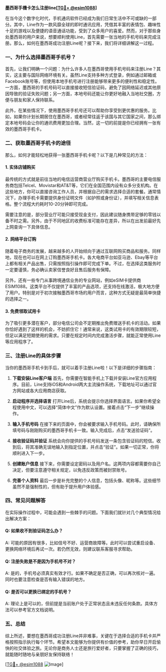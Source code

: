 **墨西哥手機卡怎么注册line[[TG💪+ @esim1088](https://t.me/s/esim1088)]**

在当今这个数字化时代，手机通讯软件已经成为我们日常生活中不可或缺的一部分。其中，Line作为一款风靡全球的即时通讯应用，凭借其丰富的表情包、趣味性十足的游戏以及便捷的语音通话功能，受到了众多用户的喜爱。然而，对于那些身处墨西哥的用户来说，想要顺利使用Line，首先需要一张当地的手机号码来完成注册。那么，如何在墨西哥成功注册Line呢？接下来，我们将详细讲解这一过程。

### 一、为什么选择墨西哥手机号？

首先，让我们明确一个问题：为什么许多人在墨西哥使用手机号码来注册Line？其实，这主要与国际网络环境有关。虽然Line支持多种方式登录，例如通过邮箱或Facebook账号等，但使用本地手机号进行注册能够带来更多的便利性和稳定性。一方面，墨西哥的手机号码可以直接接收短信验证码，避免了因网络延迟或其他原因导致的验证失败问题；另一方面，本地号码还能让你更好地融入当地社交圈，方便与朋友和家人保持联系。

此外，在某些情况下，使用墨西哥手机号还可以帮助你享受到更优惠的服务。比如，如果你计划长期居住在墨西哥，或者经常往返于该国与其它国家之间，那么绑定本地号码会让你的通讯费用更加合理。当然，这一切的前提是你已经拥有一张有效的墨西哥手机卡。

### 二、获取墨西哥手机卡的途径

那么，如何才能轻松地获得一张墨西哥手机卡呢？以下是几种常见的方法：

#### 1. 实体店铺购买
最传统的方式就是前往当地的电信运营商营业厅购买手机卡。墨西哥的主要电信服务商包括Telcel、Movistar和AT&T等，它们在全国范围内设有众多分支机构。在这些地方，你可以直接咨询工作人员，并根据自己的需求选择合适的套餐。通常情况下，办理手机卡需要提供身份证明文件（如护照或身份证），并填写相关信息表格。整个流程大约耗时10-20分钟即可完成。

需要注意的是，部分营业厅可能只接受现金支付，因此建议随身携带足够的零钱以备不时之需。另外，由于不同地区的收费标准可能存在差异，所以在出发前最好先上网查询一下具体信息。

#### 2. 网络平台订购
随着电子商务的发展，越来越多的人开始倾向于通过互联网购买商品和服务。同样地，现在也可以在网上订购墨西哥手机卡。各大电商平台如亚马逊、Ebay等平台上都有相关产品出售，只需按照指引操作即可完成下单。不过，在选择这类服务时一定要谨慎，务必确认卖家信誉良好且售后服务有保障。

另外，还有一些专门从事跨境通信业务的专业网站，例如eSIM卡提供商ESIM1088。这类平台不仅提供了丰富的产品选项，还支持在线激活，极大地方便了用户。特别是对于初次接触墨西哥市场的用户而言，这种方式无疑是最简单快捷的选择之一。

#### 3. 免费领取试用卡
为了吸引更多潜在客户，部分电信公司会不定期推出免费赠送手机卡的活动。如果你恰好遇到了这样的机会，不妨抓住它！通常来说，这类试用卡的有效期限较短，但足以满足短期使用的需求。只要在规定时间内完成激活步骤，就能正常使用Line等应用程序了。

### 三、注册Line的具体步骤

当你的墨西哥手机卡到手后，就可以着手注册Line啦！以下是详细的步骤指南：

1. **下载安装Line客户端**
   首先，你需要在智能手机上下载并安装Line官方应用程序。目前，Line支持iOS和Android两大主流操作系统，下载地址可以通过官方网站或各大应用商店获取。

2. **启动程序并选择语言**
   打开Line后，系统会提示你选择界面语言。如果你希望全程使用中文，可以选择“简体中文”作为默认设置。接着点击“下一步”继续操作。

3. **输入手机号码**
   在接下来的页面中，你会被要求输入手机号码。此时，请确保所填号码与刚刚购买的墨西哥手机卡一致。输入完成后，点击“发送验证码”。

4. **接收验证码并验证**
   系统会向你提供的手机号码发送一条包含验证码的短信。收到后，将其准确无误地输入到指定位置，并点击“验证”。如果一切正常，你将顺利进入下一步。

5. **创建账户信息**
   接下来，你需要设定密码以及用户名。这两项内容都需要你自己决定，但要注意遵守相关规定，以免违反政策而被封禁账号。

6. **完善个人资料**
   最后一步是补充完整的个人信息，包括头像、昵称等。这些细节虽然不是强制性的，但有助于提升用户体验感。

### 四、常见问题解答

在实际操作过程中，可能会遇到一些棘手的问题。下面我们就针对几个典型情况给出解决方案：

#### Q: 如果收不到验证码怎么办？
A: 可能的原因有很多，比如信号不好、运营商故障等。此时可以尝试重启设备、更换网络环境后再试一次。若仍然无效，则建议联系客服寻求帮助。

#### Q: 注册失败是不是因为手机号不对？
A: 是的，手机号必须真实有效才行。如果不确定是否正确，可以再次核对一遍。同时也要注意检查是否有输入错误的地方。

#### Q: 是否可以更换已绑定的手机号？
A: 理论上是可以的，但前提是当前账户处于正常状态且未违反任何条款。具体方法可以参考官方文档说明。

### 五、总结

综上所述，要想在墨西哥成功注册Line并非难事，关键在于选择合适的手机卡并严格按照指示执行每个环节。希望本文能够为你提供有价值的参考，助你早日开启愉快的社交体验之旅。无论你是商务人士还是旅行爱好者，只要掌握了正确的技巧，就能随时随地与亲朋好友保持联络！

[[TG💪+ @esim1088](https://t.me/s/esim1088) ![Image](https://i.postimg.cc/4NQfJmqS/Snipaste-2025-05-13-00-14-12.png)]